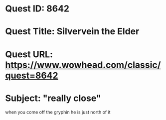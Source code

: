 # Quest ID: 8642
# Quest Title: Silvervein the Elder
# Quest URL: https://www.wowhead.com/classic/quest=8642
# Subject: "really close"
when you come off the gryphin he is just north of it